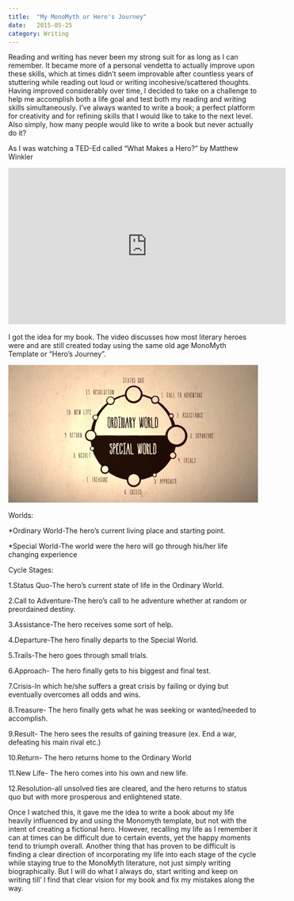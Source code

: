 ```yaml
---
title:  "My MonoMyth or Hero's Journey"
date:   2015-05-25
category: Writing
---
```

Reading and writing has never been my strong suit for as long as I can remember. It became more of a personal vendetta to actually improve upon these skills, which at times didn’t seem improvable after countless years of stuttering while reading out loud or writing incohesive/scattered thoughts. Having improved considerably over time, I decided to take on a challenge to help me accomplish both a life goal and test both my reading and writing skills simultaneously. I’ve always wanted to write a book; a perfect platform for creativity and for refining skills that I would like to take to the next level. Also simply, how many people would like to write a book but never actually do it?

As I was watching a TED-Ed called “What Makes a Hero?” by Matthew Winkler

<iframe width="560" height="315" src="https://www.youtube.com/embed/Hhk4N9A0oCA" frameborder="0" allowfullscreen></iframe>

I got the idea for my book. The video discusses how most literary heroes were and are still created today using the same old age MonoMyth Template or “Hero’s Journey”.

<img src="/img/MonoMythCircle.png">

Worlds:


*Ordinary World-The hero’s current living place and starting point.

*Special World-The world were the hero will go through his/her life changing experience 

Cycle Stages:

1.Status Quo-The hero’s current state of life in the Ordinary World.


2.Call to Adventure-The hero’s call to he adventure whether at random or preordained destiny.
 

3.Assistance-The hero receives some sort of help.

4.Departure-The hero finally departs to the Special World.

5.Trails-The hero goes through small trials.

6.Approach- The hero finally gets to his biggest and final test.

7.Crisis-In which he/she suffers a great crisis by failing or dying but eventually overcomes all odds and wins. 

8.Treasure- The hero finally gets what he was seeking or wanted/needed to accomplish. 

9.Result- The hero sees the results of gaining treasure (ex. End a war, defeating his main rival etc.)

10.Return- The hero returns home to the Ordinary World
 

11.New Life- The hero comes into his own and new life.

12.Resolution-all unsolved ties are cleared, and the hero returns to status quo but with more prosperous and enlightened state.

Once I watched this, it gave me the idea to write a book about my life heavily influenced by and using the Monomyth template, but not with the intent of creating a fictional hero. However, recalling my life as I remember it can at times can be difficult due to certain events, yet the happy moments tend to triumph overall. Another thing that has proven to be difficult is finding a clear direction of incorporating my life into each stage of the cycle while staying true to the MonoMyth literature, not just simply writing biographically. But I will do what I always do, start writing and keep on writing till’ I find that clear vision for my book and fix my mistakes along the way.